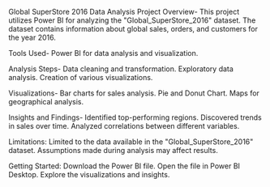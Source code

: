 Global SuperStore 2016 Data Analysis Project
Overview-
This project utilizes Power BI for analyzing the "Global_SuperStore_2016" dataset. The dataset contains information about global sales, orders, and customers for the year 2016.

Tools Used-
Power BI for data analysis and visualization.

Analysis Steps-
Data cleaning and transformation.
Exploratory data analysis.
Creation of various visualizations.

Visualizations-
Bar charts for sales analysis.
Pie and Donut Chart.
Maps for geographical analysis.

Insights and Findings-
Identified top-performing regions.
Discovered trends in sales over time.
Analyzed correlations between different variables.

Limitations:
Limited to the data available in the "Global_SuperStore_2016" dataset.
Assumptions made during analysis may affect results.

Getting Started:
Download the Power BI file.
Open the file in Power BI Desktop.
Explore the visualizations and insights.
